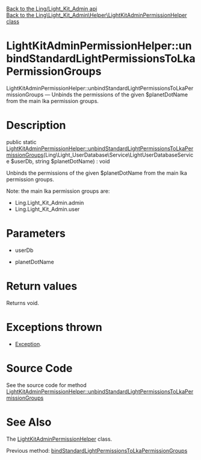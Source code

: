 [Back to the Ling/Light_Kit_Admin api](https://github.com/lingtalfi/Light_Kit_Admin/blob/master/doc/api/Ling/Light_Kit_Admin.md)<br>
[Back to the Ling\Light_Kit_Admin\Helper\LightKitAdminPermissionHelper class](https://github.com/lingtalfi/Light_Kit_Admin/blob/master/doc/api/Ling/Light_Kit_Admin/Helper/LightKitAdminPermissionHelper.md)


LightKitAdminPermissionHelper::unbindStandardLightPermissionsToLkaPermissionGroups
================



LightKitAdminPermissionHelper::unbindStandardLightPermissionsToLkaPermissionGroups — Unbinds the permissions of the given $planetDotName from the main lka permission groups.




Description
================


public static [LightKitAdminPermissionHelper::unbindStandardLightPermissionsToLkaPermissionGroups](https://github.com/lingtalfi/Light_Kit_Admin/blob/master/doc/api/Ling/Light_Kit_Admin/Helper/LightKitAdminPermissionHelper/unbindStandardLightPermissionsToLkaPermissionGroups.md)(Ling\Light_UserDatabase\Service\LightUserDatabaseService $userDb, string $planetDotName) : void




Unbinds the permissions of the given $planetDotName from the main lka permission groups.



Note: the main lka permission groups are:
- Ling.Light_Kit_Admin.admin
- Ling.Light_Kit_Admin.user




Parameters
================


- userDb

    

- planetDotName

    


Return values
================

Returns void.


Exceptions thrown
================

- [Exception](http://php.net/manual/en/class.exception.php).&nbsp;







Source Code
===========
See the source code for method [LightKitAdminPermissionHelper::unbindStandardLightPermissionsToLkaPermissionGroups](https://github.com/lingtalfi/Light_Kit_Admin/blob/master/Helper/LightKitAdminPermissionHelper.php#L72-L100)


See Also
================

The [LightKitAdminPermissionHelper](https://github.com/lingtalfi/Light_Kit_Admin/blob/master/doc/api/Ling/Light_Kit_Admin/Helper/LightKitAdminPermissionHelper.md) class.

Previous method: [bindStandardLightPermissionsToLkaPermissionGroups](https://github.com/lingtalfi/Light_Kit_Admin/blob/master/doc/api/Ling/Light_Kit_Admin/Helper/LightKitAdminPermissionHelper/bindStandardLightPermissionsToLkaPermissionGroups.md)<br>

